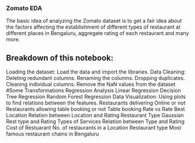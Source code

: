 ### Zomato EDA

The basic idea of analyzing the Zomato dataset is to get a fair idea about the factors affecting the establishment
of different types of restaurant at different places in Bengaluru, aggregate rating of each restaurant and many more.

## Breakdown of this notebook:
Loading the dataset: Load the data and import the libraries.
Data Cleaning:
Deleting redundant columns.
Renaming the columns.
Dropping duplicates.
Cleaning individual columns.
Remove the NaN values from the dataset
#Some Transformations
Regression Analysis
Linear Regression
Decision Tree Regression
Random Forest Regression
Data Visualization: Using plots to find relations between the features.
Restaurants delivering Online or not
Restaurants allowing table booking or not
Table booking Rate vs Rate
Best Location
Relation between Location and Rating
Restaurant Type
Gaussian Rest type and Rating
Types of Services
Relation between Type and Rating
Cost of Restuarant
No. of restaurants in a Location
Restaurant type
Most famous restaurant chains in Bengaluru
